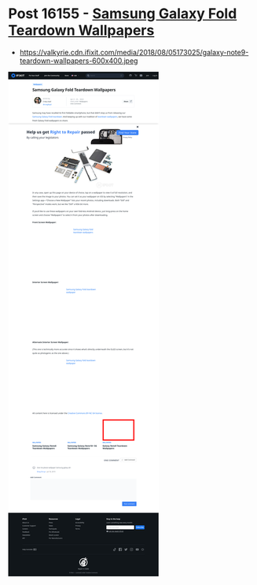 # Post 16155 - [Samsung Galaxy Fold Teardown Wallpapers](https://www.ifixit.com/News/16155/samsung-galaxy-fold-teardown-wallpapers)

- https://valkyrie.cdn.ifixit.com/media/2018/08/05173025/galaxy-note9-teardown-wallpapers-600x400.jpeg

![screencap](screenshots/a081aede-2e58-4c12-ab47-00bd249e0d79.png)
